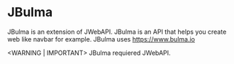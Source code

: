 # JBulma
 JBulma is an extension of JWebAPI. JBulma is an API that helps you create web like navbar for example. JBulma uses https://www.bulma.io

<WARNING | IMPORTANT> JBulma requiered JWebAPI.
